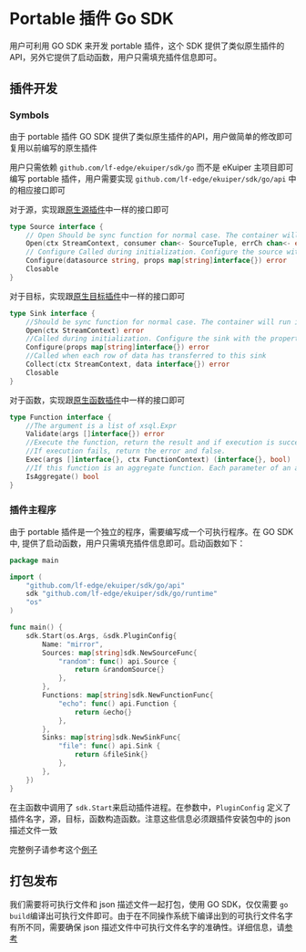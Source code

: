 # Portable 插件 Go SDK

用户可利用 GO SDK 来开发 portable 插件，这个 SDK 提供了类似原生插件的 API，另外它提供了启动函数，用户只需填充插件信息即可。

## 插件开发

### Symbols

由于 portable 插件 GO SDK 提供了类似原生插件的API，用户做简单的修改即可复用以前编写的原生插件

用户只需依赖 `github.com/lf-edge/ekuiper/sdk/go` 而不是 eKuiper 主项目即可编写 portable 插件，用户需要实现 `github.com/lf-edge/ekuiper/sdk/go/api` 中的相应接口即可

对于源，实现跟[原生源插件](../native/source.md)中一样的接口即可 

```go
type Source interface {
	// Open Should be sync function for normal case. The container will run it in go func
	Open(ctx StreamContext, consumer chan<- SourceTuple, errCh chan<- error)
	// Configure Called during initialization. Configure the source with the data source(e.g. topic for mqtt) and the properties read from the yaml
	Configure(datasource string, props map[string]interface{}) error
	Closable
}
```

对于目标，实现跟[原生目标插件](../native/sink.md)中一样的接口即可

```go
type Sink interface {
	//Should be sync function for normal case. The container will run it in go func
	Open(ctx StreamContext) error
	//Called during initialization. Configure the sink with the properties from rule action definition
	Configure(props map[string]interface{}) error
	//Called when each row of data has transferred to this sink
	Collect(ctx StreamContext, data interface{}) error
	Closable
}
```

对于函数，实现跟[原生函数插件](../native/function.md)中一样的接口即可

```go
type Function interface {
	//The argument is a list of xsql.Expr
	Validate(args []interface{}) error
	//Execute the function, return the result and if execution is successful.
	//If execution fails, return the error and false.
	Exec(args []interface{}, ctx FunctionContext) (interface{}, bool)
	//If this function is an aggregate function. Each parameter of an aggregate function will be a slice
	IsAggregate() bool
}
```

### 插件主程序
由于 portable 插件是一个独立的程序，需要编写成一个可执行程序。在 GO SDK 中, 提供了启动函数，用户只需填充插件信息即可。启动函数如下：

```go
package main

import (
	"github.com/lf-edge/ekuiper/sdk/go/api"
	sdk "github.com/lf-edge/ekuiper/sdk/go/runtime"
	"os"
)

func main() {
	sdk.Start(os.Args, &sdk.PluginConfig{
		Name: "mirror",
		Sources: map[string]sdk.NewSourceFunc{
			"random": func() api.Source {
				return &randomSource{}
			},
		},
		Functions: map[string]sdk.NewFunctionFunc{
			"echo": func() api.Function {
				return &echo{}
			},
		},
		Sinks: map[string]sdk.NewSinkFunc{
			"file": func() api.Sink {
				return &fileSink{}
			},
		},
	})
}
```
在主函数中调用了 `sdk.Start`来启动插件进程。在参数中，`PluginConfig` 定义了插件名字，源，目标，函数构造函数。注意这些信息必须跟插件安装包中的 json 描述文件一致

完整例子请参考这个[例子](https://github.com/lf-edge/ekuiper/tree/master/sdk/go/example/mirror)

## 打包发布
我们需要将可执行文件和 json 描述文件一起打包，使用 GO SDK，仅仅需要 `go build`编译出可执行文件即可。由于在不同操作系统下编译出到的可执行文件名字有所不同，需要确保 json 描述文件中可执行文件名字的准确性。详细信息，请[参考](./overview.md#package)